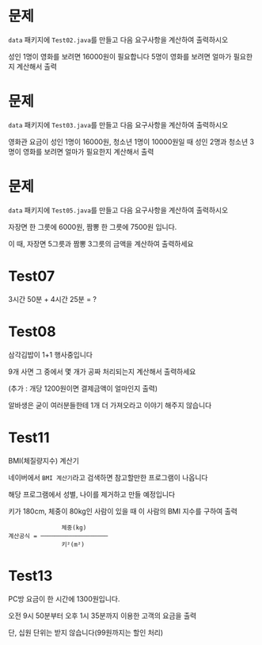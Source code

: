 # 문제

`data` 패키지에 `Test02.java`를 만들고 다음 요구사항을 계산하여 출력하시오

성인 1명이 영화를 보려면 16000원이 필요합니다
5명이 영화를 보려면 얼마가 필요한지 계산해서 출력

# 문제

`data` 패키지에 `Test03.java`를 만들고 다음 요구사항을 계산하여 출력하시오

영화관 요금이 성인 1명이 16000원, 청소년 1명이 10000원일 때
성인 2명과 청소년 3명이 영화를 보려면 얼마가 필요한지 계산해서 출력 

# 문제

`data` 패키지에 `Test05.java`를 만들고 다음 요구사항을 계산하여 출력하시오

자장면 한 그릇에 6000원, 짬뽕 한 그릇에 7500원 입니다.

이 때, 자장면 5그릇과 짬뽕 3그릇의 금액을 계산하여 출력하세요

# Test07

3시간 50분 + 4시간 25분 = ?

# Test08

삼각김밥이 1+1 행사중입니다

9개 사면 그 중에서 몇 개가 공짜 처리되는지 계산해서 출력하세요

(추가 : 개당 1200원이면 결제금액이 얼마인지 출력)

알바생은 굳이 여러분들한테 1개 더 가져오라고 이야기 해주지 않습니다

# Test11

BMI(체질량지수) 계산기

네이버에서 `BMI 계산기`라고 검색하면 참고할만한 프로그램이 나옵니다

해당 프로그램에서 성별, 나이를 제거하고 만들 예정입니다

키가 180cm, 체중이 80kg인 사람이 있을 때 이 사람의 BMI 지수를 구하여 출력

```
               체중(kg)
계산공식 = ───────────────────
               키²(m²)
```

# Test13

PC방 요금이 한 시간에 1300원입니다.

오전 9시 50분부터 오후 1시 35분까지 이용한 고객의 요금을 출력

단, 십원 단위는 받지 않습니다(99원까지는 할인 처리)



















